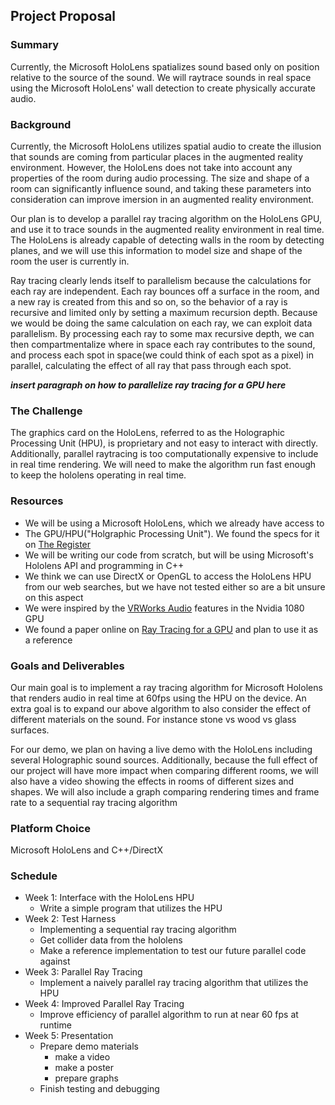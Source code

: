 ## Project Proposal

### Summary
Currently, the Microsoft HoloLens spatializes sound based only on position relative to the source of the sound. We will raytrace sounds in real space using the Microsoft HoloLens' wall detection to create physically accurate audio.

### Background
Currently, the Microsoft HoloLens utilizes spatial audio to create the illusion that sounds are coming from particular places in the augmented reality environment. However, the HoloLens does not take into account any properties of the room during audio processing. The size and shape of a room can significantly influence sound, and taking these parameters into consideration can improve imersion in an augmented reality environment. 
 
Our plan is to develop a parallel ray tracing algorithm on the HoloLens GPU, and use it to trace sounds in the augmented reality environment in real time. The HoloLens is already capable of detecting walls in the room by detecting planes, and we will use this information to model size and shape of the room the user is currently in.
 
Ray tracing clearly lends itself to parallelism because the calculations for each ray are independent. Each ray bounces off a surface in the room, and a new ray is created from this and so on, so the behavior of a ray is recursive and limited only by setting a maximum recursion depth. Because we would be doing the same calculation on each ray, we can exploit data parallelism. By processing each ray to some max recursive depth, we can then compartmentalize where in space each ray contributes to the sound, and process each spot in space(we could think of each spot as a pixel) in parallel, calculating the effect of all ray that pass through each spot.
 
 ***insert paragraph on how to parallelize ray tracing for a GPU here***

### The Challenge
The graphics card on the HoloLens, referred to as the Holographic Processing Unit (HPU), is proprietary and not easy to interact with directly. Additionally, parallel raytracing is too computationally expensive to include in real time rendering. We will need to make the algorithm run fast enough to keep the hololens operating in real time.

### Resources
* We will be using a Microsoft HoloLens, which we already have access to
* The GPU/HPU("Holgraphic Processing Unit"). We found the specs for it on [The Register](https://www.theregister.co.uk/2016/08/22/microsoft_hololens_hpu/)
* We will be writing our code from scratch, but will be using Microsoft's Hololens API and programming in C++
* We think we can use DirectX or OpenGL to access the HoloLens HPU from our web searches, but we have not tested either so are a bit unsure on this aspect
* We were inspired by the [VRWorks Audio](https://developer.nvidia.com/vrworks) features in the Nvidia 1080 GPU
* We found a paper online on [Ray Tracing for a GPU](https://arxiv.org/pdf/1504.03151.pdf) and plan to use it as a reference

### Goals and Deliverables
Our main goal is to implement a ray tracing algorithm for Microsoft Hololens that renders audio in real time at 60fps using the HPU on the device. An extra goal is to expand our above algorithm to also consider the effect of different materials on the sound. For instance stone vs wood vs glass surfaces.

For our demo, we plan on having a live demo with the HoloLens including several Holographic sound sources. Additionally, because the full effect of our project will have more impact when comparing different rooms, we will also have a video showing the effects in rooms of different sizes and shapes. We will also include a graph comparing rendering times and frame rate to a sequential ray tracing algorithm

### Platform Choice
Microsoft HoloLens and C++/DirectX

### Schedule
* Week 1: Interface with the HoloLens HPU
  * Write a simple program that utilizes the HPU
* Week 2: Test Harness
  * Implementing a sequential ray tracing algorithm
  * Get collider data from the hololens
  * Make a reference implementation to test our future parallel code against
* Week 3: Parallel Ray Tracing
  * Implement a naively parallel ray tracing algorithm that utilizes the HPU
* Week 4: Improved Parallel Ray Tracing
  * Improve efficiency of parallel algorithm to run at near 60 fps at runtime
* Week 5: Presentation
  * Prepare demo materials
    * make a video
    * make a poster
    * prepare graphs
  * Finish testing and debugging

